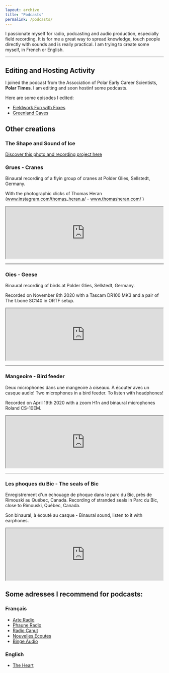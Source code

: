 ```yaml
---
layout: archive
title: "Podcasts"
permalink: /podcasts/
---
```


I passionate myself  for radio, podcasting and audio production, especially field recording. It is for me a great way to spread knowledge, touch people directly with sounds and is really practical. I am trying to create some myself, in French or English. 

***

## Editing and Hosting Activity
I joined the podcast from the Association of Polar Early Career Scientists, **Polar Times**. I am editing and soon hostinf some podcasts.

Here are some episodes I edited:
- [Fieldwork Fun with Foxes](https://polartimes.podbean.com/e/fieldwork-fun-with-foxes/)
- [Greenland Caves](https://polartimes.podbean.com/e/greenland-caves/)

## Other creations

### The Shape and Sound of Ice

[Discover this photo and recording project here](https://dringeis.github.io/sea_ice/)

### Grues - Cranes

Binaural recording of a flyin group of cranes at Polder Glies, Sellstedt, Germany.

With the photographic clicks of Thomas Heran (www.instagram.com/thomas_heran.a/ - www.thomasheran.com/ )

<iframe width="500px" height='165px' src="https://audioblog.arteradio.com/embed/165336"></iframe>

***

### Oies - Geese

Binaural recording of birds at Polder Glies, Sellstedt, Germany.

Recorded on November 8th 2020 with a Tascam DR100 MK3 and a pair of The t.bone SC140 in ORTF setup.

<iframe width='500px' height='165px' src="https://audioblog.arteradio.com/embed/156918"></iframe>

***

### Mangeoire - Bird feeder

Deux microphones dans une mangeoire à oiseaux. À écouter avec un casque audio!
Two microphones in a bird feeder. To listen with headphones!

Recorded on April 19th 2020 with a zoom H1n and binaural microphones Roland CS-10EM.

<iframe width='500px' height='165px' src="https://audioblog.arteradio.com/embed/146243"></iframe>

***

### Les phoques du Bic - The seals of Bic

Enregistrement d'un échouage de phoque dans le parc du Bic, près de Rimouski au Québec, Canada.
Recording of stranded seals in Parc du Bic, close to Rimouski, Québec, Canada.

Son binaural, à écouté au casque - Binaural sound, listen to it with earphones. 

<iframe width='500px' height='165px' src="https://audioblog.arteradio.com/embed/139263"></iframe>

## Some adresses I recommend for podcasts:

### Français

- [Arte Radio](https://www.arteradio.com/)
- [Phaune Radio](https://phauneradio.com/)
- [Radio Canut](https://radiocanut.org/)
- [Nouvelles Écoutes](http://www.nouvellesecoutes.fr/)
- [Binge Audio](https://www.binge.audio/)

### English
- [The Heart](https://www.theheartradio.org/)





